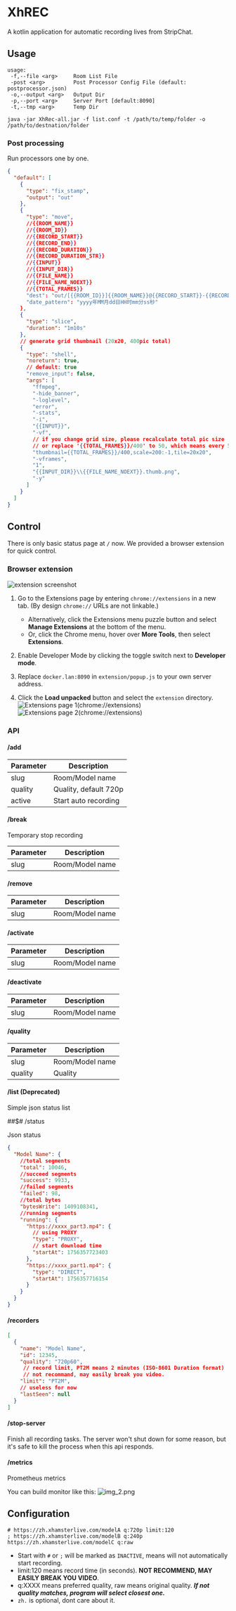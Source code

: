 # XhREC

A kotlin application for automatic recording lives from StripChat.

## Usage

```plain
usage: 
 -f,--file <arg>     Room List File
 -post <arg>         Post Processor Config File (default: postprocessor.json)
 -o,--output <arg>   Output Dir
 -p,--port <arg>     Server Port [default:8090]
 -t,--tmp <arg>      Temp Dir
```

```shell
java -jar XhRec-all.jar -f list.conf -t /path/to/temp/folder -o /path/to/destnation/folder
```

### Post processing

Run processors one by one.

```json lines
{
  "default": [
    {
      "type": "fix_stamp",
      "output": "out"
    },
    {
      "type": "move",
      //{{ROOM_NAME}}
      //{{ROOM_ID}}
      //{{RECORD_START}}
      //{{RECORD_END}}
      //{{RECORD_DURATION}}
      //{{RECORD_DURATION_STR}}
      //{{INPUT}}
      //{{INPUT_DIR}}
      //{{FILE_NAME}}
      //{{FILE_NAME_NOEXT}}
      //{{TOTAL_FRAMES}}
      "dest": "out/[{{ROOM_ID}}]{{ROOM_NAME}}@{{RECORD_START}}-{{RECORD_END}} {{RECORD_DURATION_STR}}",
      "date_pattern": "yyyy年MM月dd日HH时mm分ss秒"
    },
    {
      "type": "slice",
      "duration": "1m10s"
    },
    // generate grid thumbnail (20x20, 400pic total)
    {
      "type": "shell",
      "noreturn": true,
      // default: true
      "remove_input": false,
      "args": [
        "ffmpeg",
        "-hide_banner",
        "-loglevel",
        "error",
        "-stats",
        "-i",
        "{{INPUT}}",
        "-vf",
        // if you change grid size, please recalculate total pic size
        // or replace '{{TOTAL_FRAMES}}/400' to 50, which means every 50 frames will be one thumbnail
        "thumbnail={{TOTAL_FRAMES}}/400,scale=200:-1,tile=20x20",
        "-vframes",
        "1",
        "{{INPUT_DIR}}\\{{FILE_NAME_NOEXT}}.thumb.png",
        "-y"
      ]
    }
  ]
}
```

## Control

There is only basic status page at `/` now. We provided a browser extension for quick control.

### Browser extension

![extension screenshot](PixPin_2025-09-01_00-31-44.png)

1. Go to the Extensions page by entering `chrome://extensions` in a new tab. (By design `chrome://` URLs are not
   linkable.)

    - Alternatively, click the Extensions menu puzzle button and select **Manage Extensions** at the bottom of the menu.
    - Or, click the Chrome menu, hover over **More Tools**, then select **Extensions**.

2. Enable Developer Mode by clicking the toggle switch next to **Developer mode**.
3. Replace `docker.lan:8090` in `extension/popup.js` to your own server address.
4. Click the **Load unpacked** button and select the `extension` directory.
   ![Extensions page 1(chrome://extensions)](PixPin_2025-09-01_00-38-56.png)
   ![Extensions page 2(chrome://extensions)](PixPin_2025-09-01_00-36-07.png)

### API

#### /add

| Parameter | Description           |
|-----------|-----------------------|
| slug      | Room/Model name       |
| quality   | Quality, default 720p |
| active    | Start auto recording  |

#### /break

Temporary stop recording

| Parameter | Description     |
|-----------|-----------------|
| slug      | Room/Model name |

#### /remove

| Parameter | Description     |
|-----------|-----------------|
| slug      | Room/Model name |

#### /activate

| Parameter | Description     |
|-----------|-----------------|
| slug      | Room/Model name |

#### /deactivate

| Parameter | Description     |
|-----------|-----------------|
| slug      | Room/Model name |

#### /quality

| Parameter | Description     |
|-----------|-----------------|
| slug      | Room/Model name |
| quality   | Quality         |

#### /list (Deprecated)

Simple json status list

##$# /status

Json status

```json lines
{
  "Model Name": {
    //total segments
    "total": 10046,
    //succeed segments
    "success": 9933,
    //failed segments
    "failed": 98,
    //total bytes
    "bytesWrite": 1409108341,
    //running segments
    "running": {
      "https://xxxx_part3.mp4": {
        // using PROXY
        "type": "PROXY",
        // start download time
        "startAt": 1756357723403
      },
      "https://xxxx_part1.mp4": {
        "type": "DIRECT",
        "startAt": 1756357716154
      }
    }
  }
}
```

#### /recorders

```json lines
[
  {
    "name": "Model Name",
    "id": 12345,
    "quality": "720p60",
     // record limit, PT2M means 2 minutes (ISO-8601 Duration format)
     // not recommand, may easily break you video.
    "limit": "PT2M",
    // useless for now
    "lastSeen": null
  }
]
```

#### /stop-server

Finish all recording tasks.
The server won't shut down for some reason, but it's safe to kill the process when this api responds.

#### /metrics

Prometheus metrics

You can build monitor like this:
![img_2.png](img_2.png)

## Configuration

```plain
# https://zh.xhamsterlive.com/modelA q:720p limit:120
; https://zh.xhamsterlive.com/modelB q:240p
https://zh.xhamsterlive.com/modelC q:raw
```

- Start with `#` or `;` will be marked as `INACTIVE`, means will not automatically start recording.
- limit:120 means record time (in seconds). **NOT RECOMMEND, MAY EASILY BREAK YOU VIDEO**.
- q:XXXX means preferred quality, raw means original quality.
  **_If not quality matches, program will select closest one._**
- `zh.` is optional, dont care about it.
